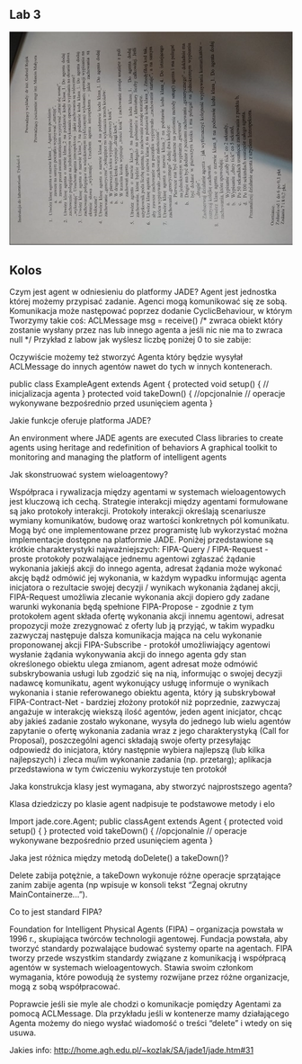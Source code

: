 ## Lab 3
![img.png](img.png)

## Kolos
Czym jest agent w odniesieniu do platformy JADE?
Agent jest jednostka której możemy przypisać zadanie. Agenci mogą komunikować się ze sobą.
Komunikacja może następować poprzez dodanie CyclicBehaviour, w którym Tworzymy takie coś:
ACLMessage msg = receive()	/* zwraca obiekt który zostanie wysłany przez nas lub innego agenta a jeśli nic nie ma to zwraca null	*/
Przykład z labow jak wyślesz liczbę poniżej 0 to sie zabije:

Oczywiście możemy też stworzyć Agenta który będzie wysyłał ACLMessage do innych agentów nawet do tych w innych kontenerach.


public class ExampleAgent extends Agent {
protected void setup() {
// inicjalizacja agenta
}
protected void takeDown() { //opcjonalnie
// operacje wykonywane bezpośrednio przed usunięciem agenta
}


Jakie funkcje oferuje platforma JADE?

An environment where JADE agents are executed
Class libraries to create agents using heritage and redefinition of behaviors
A graphical toolkit to monitoring and managing the platform of intelligent agents

Jak skonstruować system wieloagentowy?

Współpraca i rywalizacja między agentami w systemach wieloagentowych jest kluczową ich cechą. Strategie interakcji między agentami formułowane są jako protokoły interakcji. Protokoły interakcji określają scenariusze wymiany komunikatów, budowę oraz wartości konkretnych pól komunikatu. Mogą być one implementowane przez programistę lub wykorzystać można implementacje dostępne na platformie JADE. Poniżej przedstawione są krótkie charakterystyki najważniejszych:
FIPA-Query / FIPA-Request - proste protokoły pozwalające jednemu agentowi zgłaszać żądanie wykonania jakiejś akcji do innego agenta, adresat żądania może wykonać akcję bądź odmówić jej wykonania, w każdym wypadku informując agenta inicjatora o rezultacie swojej decyzji / wynikach wykonania żądanej akcji, FIPA-Request umożliwia zlecanie wykonania akcji dopiero gdy zadane warunki wykonania będą spełnione
FIPA-Propose - zgodnie z tym protokołem agent składa ofertę wykonania akcji innemu agentowi, adresat propozycji może zrezygnować z oferty lub ją przyjąć, w takim wypadku zazwyczaj następuje dalsza komunikacja mająca na celu wykonanie proponowanej akcji
FIPA-Subscribe - protokół umożliwiający agentowi wysłanie żądania wykonywania akcji do innego agenta gdy stan określonego obiektu ulega zmianom, agent adresat może odmówić subskrybowania usługi lub zgodzić się na nią, informując o swojej decyzji nadawcę komunikatu, agent wykonujący usługę informuje o wynikach wykonania i stanie referowanego obiektu agenta, który ją subskrybował
FIPA-Contract-Net - bardziej złożony protokół niż poprzednie, zazwyczaj angażuje w interakcję wiekszą ilość agentów, jeden agent inicjator, chcąc aby jakieś zadanie zostało wykonane, wysyła do jednego lub wielu agentów zapytanie o ofertę wykonania zadania wraz z jego charakterystyką (Call for Proposal), poszczególni agenci składają swoje oferty przesyłając odpowiedź do inicjatora, który następnie wybiera najlepszą (lub kilka najlepszych) i zleca mu/im wykonanie zadania (np. przetarg); aplikacja przedstawiona w tym ćwiczeniu wykorzystuje ten protokół





Jaka konstrukcja klasy jest wymagana, aby stworzyć najprostszego agenta?

Klasa dziedziczy po klasie agent nadpisuje te podstawowe metody i elo

Import jade.core.Agent;
public classAgent extends Agent {
protected void setup() {
}
protected void takeDown() { //opcjonalnie
// operacje wykonywane bezpośrednio przed usunięciem agenta
}

Jaka jest różnica między metodą doDelete() a takeDown()?

Delete zabija potężnie, a takeDown wykonuje różne operacje sprzątające zanim zabije agenta (np wpisuje w konsoli tekst “Żegnaj okrutny MainContainerze...”).

Co to jest standard FIPA?

Foundation for Intelligent Physical Agents (FIPA) – organizacja powstała w 1996 r., skupiająca twórców technologii agentowej. Fundacja powstała, aby tworzyć standardy pozwalające budować systemy oparte na agentach. FIPA tworzy przede wszystkim standardy związane z komunikacją i współpracą agentów w systemach wieloagentowych. Stawia swoim członkom wymagania, które powodują że systemy rozwijane przez różne organizacje, mogą z sobą współpracować.

Poprawcie jeśli sie myle ale chodzi o komunikacje pomiędzy Agentami za pomocą ACLMessage. Dla przykładu jeśli w kontenerze mamy działającego Agenta możemy do niego wysłać wiadomość o treści “delete” i wtedy on się usuwa.



Jakies info:
http://home.agh.edu.pl/~kozlak/SA/jade1/jade.htm#31
